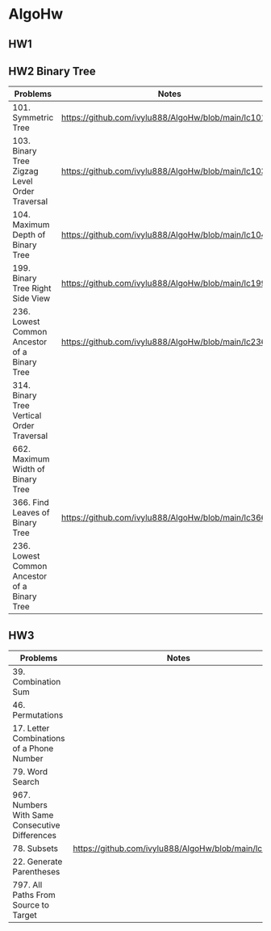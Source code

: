 # AlgoHw


## HW1





## HW2 Binary Tree
| Problems  | Notes |
| ------------- |------------- |
| 101. Symmetric Tree | https://github.com/ivylu888/AlgoHw/blob/main/lc101.py |
| 103. Binary Tree Zigzag Level Order Traversal | https://github.com/ivylu888/AlgoHw/blob/main/lc103.py |
| 104. Maximum Depth of Binary Tree | https://github.com/ivylu888/AlgoHw/blob/main/lc104.py |
| 199. Binary Tree Right Side View | https://github.com/ivylu888/AlgoHw/blob/main/lc199.py |
| 236. Lowest Common Ancestor of a Binary Tree | https://github.com/ivylu888/AlgoHw/blob/main/lc236.py | 
| 314. Binary Tree Vertical Order Traversal |  |
| 662. Maximum Width of Binary Tree |  |
| 366. Find Leaves of Binary Tree | https://github.com/ivylu888/AlgoHw/blob/main/lc366.py |
| 236. Lowest Common Ancestor of a Binary Tree |  |


## HW3 
| Problems  | Notes |
| --- | --- |
| 39. Combination Sum |   |
| 46. Permutations |  |
| 17. Letter Combinations of a Phone Number |  |
| 79. Word Search |  | 
| 967. Numbers With Same Consecutive Differences |  |
| 78. Subsets | https://github.com/ivylu888/AlgoHw/blob/main/lc78.py |
| 22. Generate Parentheses | |
| 797. All Paths From Source to Target |  |







